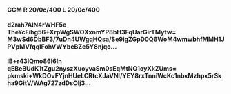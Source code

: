 #### GCM R 20/0c/400 L 20/0c/400 
**d2rah7AlN4rWHF5e**<br/>**TheYcFihg56+XrpWgSWOXxnmYP8bH3FqUarGirTMytw=**<br/>**M3wSd6DbBF3/7uDn4UWgqHQsa/Se9igZGpD0Q6WoM4wmwbhfMMH1JPVpMVfqqlFohVWYbeBZe5Y8njqo...**<br/><br/> 
**lB+r43IQmo86l6In**<br/>**qEBeBUdK1tZgu2nyszXuoyvaSm0sEqMtNO1oyXkZUms=**<br/>**pkmski+WkDOvFYjnHUeLCRtcXJaVNl/YEY8rxTnniWcKc1nbxMzhpx5rSkha9GitV/WAg727zdDsOIj3...**
